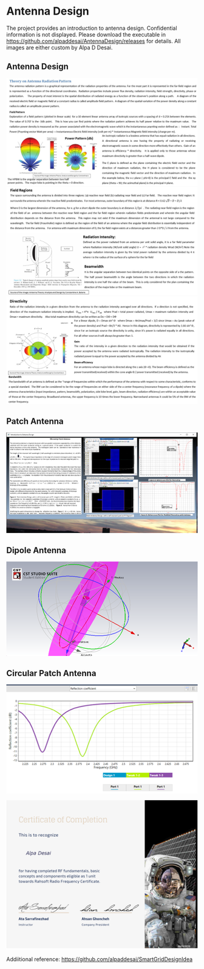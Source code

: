 # Antenna Design

The project provides an introduction to antenna design. Confidential information is not displayed. 
Please download the executable in https://github.com/alpaddesai/AntennaDesign/releases for details.
All images are either custom by Alpa D Desai.

## Antenna Design 
![image](Antenna.jpg)
![image](Antenna1.jpg)
![image](Antenna2.jpg)

## Patch Antenna
![image](AntennaDesign.png)

## Dipole Antenna
![image](dipole.png)

## Circular Patch Antenna
![image](Comparison_circular_patch_antenna.png)

![image](RF_Fundamentals.png)

Addiitional reference: https://github.com/alpaddesai/SmartGridDesignIdea

